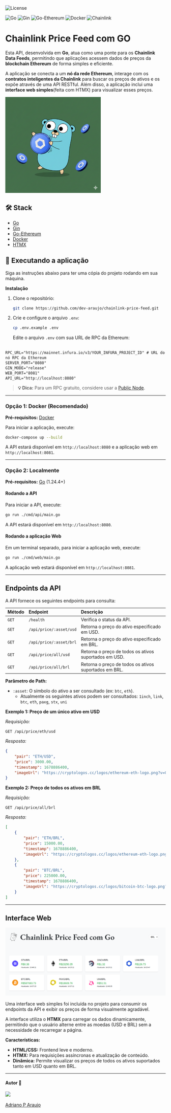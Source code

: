 
<img src="https://img.shields.io/static/v1?label=license&message=MIT&color=5965E0&labelColor=121214" alt="License">

<img src="https://img.shields.io/badge/Go-00ADD8?style=for-the-badge&logo=go&logoColor=white" alt="Go"> <img src="https://img.shields.io/badge/Gin-0077B5?style=for-the-badge&logo=gin&logoColor=white" alt="Gin"> <img src="https://img.shields.io/badge/Ethereum-3C3C3D?style=for-the-badge&logo=ethereum&logoColor=white" alt="Go-Ethereum"> <img src="https://img.shields.io/badge/Docker-2496ED?style=for-the-badge&logo=docker&logoColor=white" alt="Docker"> <img src="https://img.shields.io/badge/Chainlink-375BD2?style=for-the-badge&logo=chainlink&logoColor=white" alt="Chainlink">

# Chainlink Price Feed com GO

Esta API, desenvolvida em **Go**, atua como uma ponte para os **Chainlink Data Feeds**, permitindo que aplicações acessem dados de preços da **blockchain Ethereum** de forma simples e eficiente.

A aplicação se conecta a um **nó da rede Ethereum**, interage com os **contratos inteligentes da Chainlink** para buscar os preços de ativos e os expõe através de uma API RESTful. Além disso, a aplicação inclui uma **interface web simples**(feita com HTMX) para visualizar esses preços.

<img src='./assets/gopher-link.png' width='300'>

## 🛠️ Stack

* [Go](https://golang.org/)
* [Gin](https://github.com/gin-gonic/gin)
* [Go-Ethereum](https://github.com/ethereum/go-ethereum)
* [Docker](https://www.docker.com/)
* [HTMX](https://htmx.org/)

## 🚀 Executando a aplicação

Siga as instruções abaixo para ter uma cópia do projeto rodando em sua máquina.

**Instalação**

1.  Clone o repositório:
    ```sh
    git clone https://github.com/dev-araujo/chainlink-price-feed.git
    ```

2.  Crie e configure o arquivo `.env`:
    ```sh
    cp .env.example .env
    ```

    Edite o arquivo `.env` com sua URL de RPC da Ethereum:

```

RPC_URL="https://mainnet.infura.io/v3/YOUR_INFURA_PROJECT_ID" # URL do nó RPC da Ethereum
SERVER_PORT="8080"
GIN_MODE="release"
WEB_PORT="8081"
API_URL="http://localhost:8080"

```

   > **💡 Dica:** Para um RPC gratuito, considere usar a [Public Node](https://ethereum.publicnode.com/).

---

### Opção 1: Docker (Recomendado)

**Pré-requisitos:** [Docker](https://docs.docker.com/get-docker/)

Para iniciar a aplicação, execute:
```sh
docker-compose up --build
```

A API estará disponível em `http://localhost:8080` e a aplicação web em `http://localhost:8081`.

-----

### Opção 2: Localmente

**Pré-requisitos:** [Go](https://golang.org/doc/install) (1.24.4+)

#### Rodando a API

Para iniciar a API, execute:

```sh
go run ./cmd/api/main.go
```

A API estará disponível em `http://localhost:8080`.

#### Rodando a aplicação Web

Em um terminal separado, para iniciar a aplicação web, execute:

```sh
go run ./cmd/web/main.go
```

A aplicação web estará disponível em `http://localhost:8081`.

-----

## Endpoints da API

A API fornece os seguintes endpoints para consulta:

| Método | Endpoint | Descrição |
| :--- | :--- | :--- |
| `GET` | `/health` | Verifica o status da API. |
| `GET` | `/api/price/:asset/usd` | Retorna o preço do ativo especificado em USD. |
| `GET` | `/api/price/:asset/brl` | Retorna o preço do ativo especificado em BRL. |
| `GET` | `/api/price/all/usd` | Retorna o preço de todos os ativos suportados em USD. |
| `GET` | `/api/price/all/brl` | Retorna o preço de todos os ativos suportados em BRL. |

**Parâmetro de Path:**

  * `:asset`: O símbolo do ativo a ser consultado (ex: `btc`, `eth`).
      - Atualmente os seguintes ativos podem ser consultados: `1inch`, `link`, `btc`, `eth`, `paxg`, `stx`, `uni`

**Exemplo 1: Preço de um único ativo em USD**

*Requisição:*

```http
GET /api/price/eth/usd
```

*Resposta:*

```json
{
    "pair": "ETH/USD",
    "price": 3000.00,
    "timestamp": 1678886400,
    "imageUrl": "https://cryptologos.cc/logos/ethereum-eth-logo.png?v=040"
}
```

**Exemplo 2: Preço de todos os ativos em BRL**

*Requisição:*

```http
GET /api/price/all/brl
```

*Resposta:*

```json
[
    {
        "pair": "ETH/BRL",
        "price": 15000.00,
        "timestamp": 1678886400,
        "imageUrl": "https://cryptologos.cc/logos/ethereum-eth-logo.png?v=040"
    },
    {
        "pair": "BTC/BRL",
        "price": 225000.00,
        "timestamp": 1678886400,
        "imageUrl": "https://cryptologos.cc/logos/bitcoin-btc-logo.png?v=040"
    }
]
```

-----

## Interface Web

<img src="./assets/interface.png" alt="Interface web"/>

Uma interface web simples foi incluída no projeto para consumir os endpoints da API e exibir os preços de forma visualmente agradável.

A interface utiliza o **HTMX** para carregar os dados dinamicamente, permitindo que o usuário alterne entre as moedas (USD e BRL) sem a necessidade de recarregar a página.

**Características:**

  * **HTML/CSS:** Frontend leve e moderno.
  * **HTMX:** Para requisições assíncronas e atualização de conteúdo.
  * **Dinâmica:** Permite visualizar os preços de todos os ativos suportados tanto em USD quanto em BRL.




-----

#### Autor 👷

<img src="https://avatars.githubusercontent.com/u/97068163?v=4" width=120>

[Adriano P Araujo](https://www.linkedin.com/in/araujocode/)

